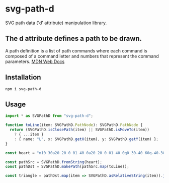# svg-path-d
SVG path data ('d' attribute) manipulation library.
## The d attribute defines a path to be drawn.
A path definition is a list of path commands where each command is composed of a command letter and numbers that represent the command parameters. [MDN Web Docs](https://developer.mozilla.org/en-US/docs/Web/SVG/Attribute/d)
## Installation
```
npm i svg-path-d
```
## Usage
```ts
import * as SVGPathD from "svg-path-d";

function toLine(item: SVGPathD.PathNode): SVGPathD.PathNode {
  return (SVGPathD.isClosePath(item) || SVGPathD.isMoveTo(item)) 
    ? { ...item }
    : { name: "L", x: SVGPathD.getX(item), y: SVGPathD.getY(item) };
}

const heart = "m10 30a20 20 0 01 40 0a20 20 0 01 40 0q0 30-40 60q-40-30-40-60z";

const pathSrc = SVGPathD.fromString(heart);
const pathDst = SVGPathD.makePath(pathSrc.map(toLine));

const triangle = pathDst.map(item => SVGPathD.asRelativeString(item)).join("");

```
